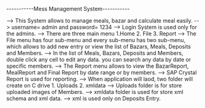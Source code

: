 -----------Mess Management System-----------

--> This System allows to manage meals, bazar and calculate meal easily.
--> username= admin and password= 1234
--> Login System is used only for the admins.
--> There are three main menu 1.Home  2. File  3. Report
--> The File menu has four sub-menu and every sub-menu has two sub-menu, which allows to add new entry 
     or view the list of Bazars, Meals, Deposits and Members.
--> In the list of Meals, Bazars, Deposits and Members, double click any cell to edit any data. you can search 
   any data by date or specific members.
--> The Report menu allows to view the BazarReport, MealReport and Final Report by date range or by members.
--> SAP Crystal Report is used for reporting.
--> When application will laod, two folder will create on C drive  1. Uploads   2. xmldata
--> Uploads folder is for store uploaded images of Members. 
--> xmldata folder is used for store xml schema and xml data.
--> xml is used only on Deposits Entry.
